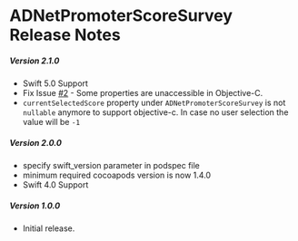 # ADNetPromoterScoreSurvey Release Notes

##### Version 2.1.0
* Swift 5.0 Support
* Fix Issue [#2](https://github.com/Autodesk/ADNetPromoterScoreSurvey-iOS/issues/2) - Some properties are unaccessible in Objective-C.
* `currentSelectedScore` property under `ADNetPromoterScoreSurvey` is not `nullable` anymore to support objective-c. In case no user selection the value will be `-1`


##### Version 2.0.0
* specify swift_version parameter in podspec file
* minimum required cocoapods version is now 1.4.0
* Swift 4.0 Support

##### Version 1.0.0
* Initial release.
